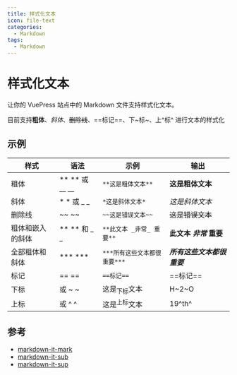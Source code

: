 ```yaml
---
title: 样式化文本
icon: file-text
categories:
  - Markdown
tags:
  - Markdown
---
```

# 样式化文本
让你的 VuePress 站点中的 Markdown 文件支持样式化文本。

目前支持**粗体**、*斜体*、~~删除线~~、==标记==、下~标~、上^标^ 进行文本的样式化

<!-- more -->

## 示例

| 样式	      | 语法                 | 示例                   | 输出      |
|----------|--------------------|----------------------|---------|
| 粗体       | ** ** 或 __ __      | `**这是粗体文本**	`        | **这是粗体文本** |
| 斜体       | * * 或 _ _          | 	`*这是斜体文本*`          |  	*这是斜体文本* |
| 删除线      | ~~ ~~	             | `~~这是错误文本~~`	        |  ~~这是错误文本~~ |
| 粗体和嵌入的斜体 | ** ** 和 _ _	       | 	`**此文本 _非常_ 重要**`   |   **此文本 _非常_ 重要** |
| 全部粗体和斜体  | *** ***	           | 	`***所有这些文本都很重要***`	 |     ***所有这些文本都很重要*** |
| 标记       | == ==	             | 	`==标记==`	           |     ==标记== |
| 下标       | <sub> </sub> 或 ~ ~ | 这是<sub>下标</sub>文本    |  H~2~O  |
| 上标       | <sup> </sup> 或 ^ ^ | 这是<sup>上标</sup>文本    |  19^th^ |


## 参考
- [markdown-it-mark](https://github.com/markdown-it/markdown-it-mark)
- [markdown-it-sub](https://github.com/markdown-it/markdown-it-sub)
- [markdown-it-sup](https://github.com/markdown-it/markdown-it-sup)
